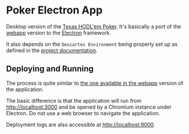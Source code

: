 # Poker Electron App

Desktop version of the [Texas HODL'em Poker](../README.md).
It's basically a port of the [webapp](../webapp/README.md) version to the [Electron](https://www.electronjs.org/) framework.

It also depends on the `Descartes Environment` being properly set up as defined in the [project documentation](../README.md#Environment).

## Deploying and Running

The process is quite similar to [the one available in the webapp](../webapp/README.md#deploying-and-running) version of the application.

The basic difference is that the application will run from [http://localhost:3000](http://localhost:3000) and be opened by a Chromium instance under Electron.
Do not use a web browser to navigate the application.

Deployment logs are also accessible at [http://localhost:9000](http://localhost:9000).

